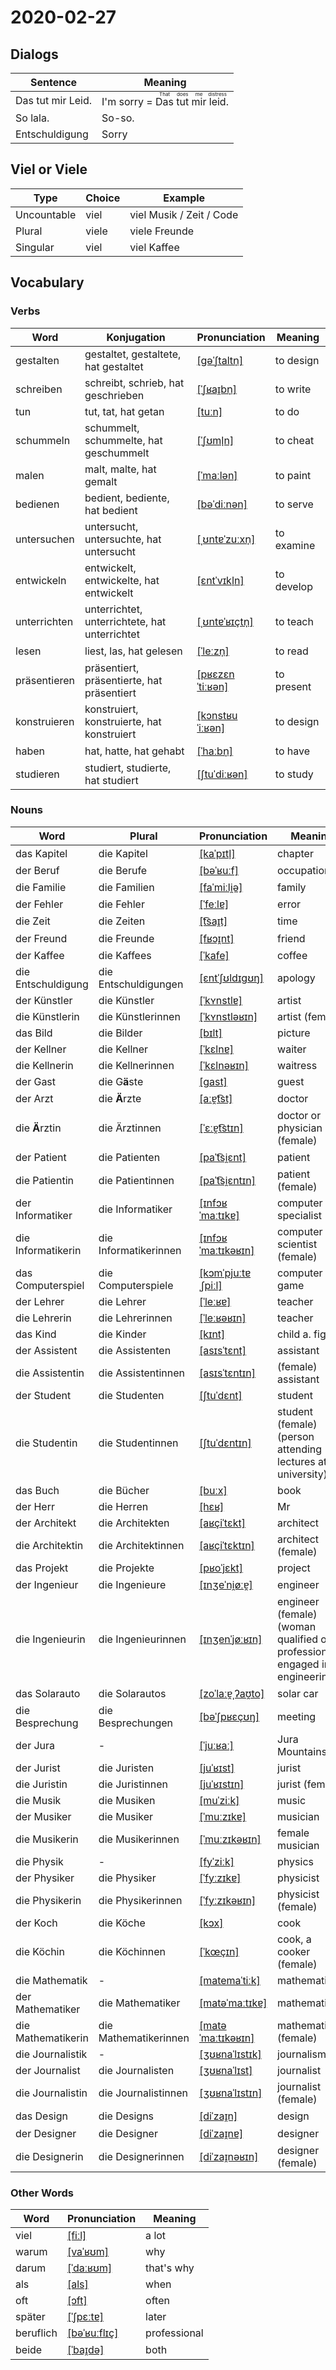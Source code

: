 # 2020-02-27

## Dialogs

| Sentence          | Meaning                                                                                                                                 |
| ----------------- | --------------------------------------------------------------------------------------------------------------------------------------- |
| Das tut mir Leid. | I'm sorry = <ruby>Das<rt>That</rt></ruby> <ruby>tut<rt>does</rt></ruby> <ruby>mir<rt>me</rt></ruby> <ruby>leid<rt>distress</rt></ruby>. |
| So lala.          | So-so.                                                                                                                                  |
| Entschuldigung    | Sorry                                                                                                                                   |

## Viel or Viele

| Type        | Choice | Example                  |
| ----------- | ------ | ------------------------ |
| Uncountable | viel   | viel Musik / Zeit / Code |
| Plural      | viele  | viele Freunde            |
| Singular    | viel   | viel Kaffee              |

## Vocabulary

### Verbs

| Word         | Konjugation                                   | Pronunciation                                                                        | Meaning    |
| ------------ | --------------------------------------------- | ------------------------------------------------------------------------------------ | ---------- |
| gestalten    | gestaltet, gestaltete, hat gestaltet          | [[ɡəˈʃtaltn̩]](https://upload.wikimedia.org/wikipedia/commons/f/f9/De-gestalten.ogg) | to design  |
| schreiben    | schreibt, schrieb, hat geschrieben            | [[ˈʃʁaɪ̯bn̩]](https://cdn.duden.de/_media_/audio/ID4116082_20053806.mp3)             | to write   |
| tun          | tut, tat, hat getan                           | [[tuːn]](https://cdn.duden.de/_media_/audio/ID4110623_70132788.mp3)                  | to do      |
| schummeln    | schummelt, schummelte, hat geschummelt        | [[ˈʃʊml̩n]](https://cdn.duden.de/_media_/audio/ID4117200_160307634.mp3)              | to cheat   |
| malen        | malt, malte, hat gemalt                       | [[ˈmaːlən]](https://cdn.duden.de/_media_/audio/ID4109396_98829230.mp3)               | to paint   |
| bedienen     | bedient, bediente, hat bedient                | [[bəˈdiːnən]](https://cdn.duden.de/_media_/audio/ID4109284_509129869.mp3)            | to serve   |
| untersuchen  | untersucht, untersuchte, hat untersucht       | [[ˌʊntɐˈzuːxn̩]](https://cdn.duden.de/_media_/audio/ID4114263_323919010.mp3)         | to examine |
| entwickeln   | entwickelt, entwickelte, hat entwickelt       | [[ɛntˈvɪkl̩n]](https://cdn.duden.de/_media_/audio/ID4113343_43513833.mp3)            | to develop |
| unterrichten | unterrichtet, unterrichtete, hat unterrichtet | [[ˌʊntɐˈʁɪçtn̩]](https://cdn.duden.de/_media_/audio/ID4114669_417716920.mp3)         | to teach   |
| lesen        | liest, las, hat gelesen                       | [[ˈleːzn̩]](https://cdn.duden.de/_media_/audio/ID4108298_54496835.mp3)               | to read    |
| präsentieren | präsentiert, präsentierte, hat präsentiert    | [[pʁɛzɛnˈtiːʁən]](https://cdn.duden.de/_media_/audio/ID4114603_16585372.mp3)         | to present |
| konstruieren | konstruiert, konstruierte, hat konstruiert    | [[kɔnstʁuˈiːʁən]](https://cdn.duden.de/_media_/audio/ID4115908_514150813.mp3)        | to design  |
| haben        | hat, hatte, hat gehabt                        | [[ˈhaːbn̩]](https://cdn.duden.de/_media_/audio/ID4241520_507379790.mp3)              | to have    |
| studieren    | studiert, studierte, hat studiert             | [[ʃtuˈdiːʁən]](https://cdn.duden.de/_media_/audio/ID4115310_160170723.mp3)           | to study   |

### Nouns

| Word               | Plural                | Pronunciation                                                                                   | Meaning                                                                      |
| ------------------ | --------------------- | ----------------------------------------------------------------------------------------------- | ---------------------------------------------------------------------------- |
| das Kapitel        | die Kapitel           | [[kaˈpɪtl̩]](https://cdn.duden.de/_media_/audio/ID4110838_469140022.mp3)                        | chapter                                                                      |
| der Beruf          | die Berufe            | [[bəˈʁuːf]](https://cdn.duden.de/_media_/audio/ID4112785_78171120.mp3)                          | occupation                                                                   |
| die Familie        | die Familien          | [[faˈmiːli̯ə]](https://cdn.duden.de/_media_/audio/ID4110899_33125858.mp3)                       | family                                                                       |
| der Fehler         | die Fehler            | [[ˈfeːlɐ]](https://cdn.duden.de/_media_/audio/ID4113780_324955190.mp3)                          | error                                                                        |
| die Zeit           | die Zeiten            | [[t͡saɪ̯t]](https://cdn.duden.de/_media_/audio/ID4107268_401251116.mp3)                         | time                                                                         |
| der Freund         | die Freunde           | [[fʁɔɪ̯nt]](https://cdn.duden.de/_media_/audio/ID4115785_100618454.mp3)                         | friend                                                                       |
| der Kaffee         | die Kaffees           | [[ˈkafe]](https://cdn.duden.de/_media_/audio/ID4108558_89408559.mp3)                            | coffee                                                                       |
| die Entschuldigung | die Entschuldigungen  | [[ɛntˈʃʊldɪɡʊŋ]](https://cdn.duden.de/_media_/audio/ID4141465_35317268.mp3)                     | apology                                                                      |
| der Künstler       | die Künstler          | [[ˈkʏnstlɐ]](https://cdn.duden.de/_media_/audio/ID4111508_436489577.mp3)                        | artist                                                                       |
| die Künstlerin     | die Künstlerinnen     | [[ˈkʏnstləʁɪn]](https://cdn.duden.de/_media_/audio/ID4520440_407792423.mp3)                     | artist (female)                                                              |
| das Bild           | die Bilder            | [[bɪlt]](https://cdn.duden.de/_media_/audio/ID4106640_165651595.mp3)                            | picture                                                                      |
| der Kellner        | die Kellner           | [[ˈkɛlnɐ]](https://cdn.duden.de/_media_/audio/ID4115204_422948744.mp3)                          | waiter                                                                       |
| die Kellnerin      | die Kellnerinnen      | [[ˈkɛlnəʁɪn]](https://cdn.duden.de/_media_/audio/ID4520268_340578220.mp3)                       | waitress                                                                     |
| der Gast           | die G**ä**ste         | [[ɡast]](https://cdn.duden.de/_media_/audio/ID4113379_529143877.mp3)                            | guest                                                                        |
| der Arzt           | die **Ä**rzte         | [[aːɐ̯t͡st]](https://cdn.duden.de/_media_/audio/ID4109270_398811773.mp3)                        | doctor                                                                       |
| die **Ä**rztin     | die Ärztinnen         | [[ˈɛːɐ̯t͡stɪn]](https://cdn.duden.de/_media_/audio/ID4112339_199990384.mp3)                     | doctor or physician (female)                                                 |
| der Patient        | die Patienten         | [[paˈt͡si̯ɛnt]](https://cdn.duden.de/_media_/audio/ID4109978_521448612.mp3)                     | patient                                                                      |
| die Patientin      | die Patientinnen      | [[paˈt͡si̯ɛntɪn]](https://cdn.duden.de/_media_/audio/ID4520933_193020299.mp3)                   | patient (female)                                                             |
| der Informatiker   | die Informatiker      | [[ɪnfɔʁˈmaːtɪkɐ]](https://upload.wikimedia.org/wikipedia/commons/a/a7/De-Informatiker.ogg)      | computer specialist                                                          |
| die Informatikerin | die Informatikerinnen | [[ɪnfɔʁˈmaːtɪkəʁɪn]](https://upload.wikimedia.org/wikipedia/commons/d/d5/De-Informatikerin.ogg) | computer scientist (female)                                                  |
| das Computerspiel  | die Computerspiele    | [[kɔmˈpjuːtɐˌʃpiːl]](https://upload.wikimedia.org/wikipedia/commons/a/ab/De-Computerspiel.ogg)  | computer game                                                                |
| der Lehrer         | die Lehrer            | [[ˈleːʁɐ]](https://cdn.duden.de/_media_/audio/ID4114473_486990901.mp3)                          | teacher                                                                      |
| die Lehrerin       | die Lehrerinnen       | [[ˈleːʁəʁɪn]](https://cdn.duden.de/_media_/audio/ID4115233_144814307.mp3)                       | teacher                                                                      |
| das Kind           | die Kinder            | [[kɪnt]](https://cdn.duden.de/_media_/audio/ID4115952_55980020.mp3)                             | child a. fig                                                                 |
| der Assistent      | die Assistenten       | [[asɪsˈtɛnt]](https://cdn.duden.de/_media_/audio/ID4131636_162676567.mp3)                       | assistant                                                                    |
| die Assistentin    | die Assistentinnen    | [[asɪsˈtɛntɪn]](https://cdn.duden.de/_media_/audio/ID4109000_137819916.mp3)                     | (female) assistant                                                           |
| der Student        | die Studenten         | [[ʃtuˈdɛnt]](https://cdn.duden.de/_media_/audio/ID4112687_322417090.mp3)                        | student                                                                      |
| die Studentin      | die Studentinnen      | [[ʃtuˈdɛntɪn]](https://cdn.duden.de/_media_/audio/ID4186999_461478338.mp3)                      | student (female) (person attending lectures at a university)                 |
| das Buch           | die Bücher            | [[buːx]](https://cdn.duden.de/_media_/audio/ID4110000_534938939.mp3)                            | book                                                                         |
| der Herr           | die Herren            | [[hɛʁ]](https://cdn.duden.de/_media_/audio/ID4108275_510661665.mp3)                             | Mr                                                                           |
| der Architekt      | die Architekten       | [[aʁçiˈtɛkt]](https://cdn.duden.de/_media_/audio/ID4131618_301668853.mp3)                       | architect                                                                    |
| die Architektin    | die Architektinnen    | [[aʁçiˈtɛktɪn]](https://cdn.duden.de/_media_/audio/ID4116634_97961535.mp3)                      | architect (female)                                                           |
| das Projekt        | die Projekte          | [[pʁoˈjɛkt]](https://cdn.duden.de/_media_/audio/ID4109454_158027389.mp3)                        | project                                                                      |
| der Ingenieur      | die Ingenieure        | [[ɪnʒeˈni̯øːɐ̯]](https://cdn.duden.de/_media_/audio/ID4111484_289990679.mp3)                    | engineer                                                                     |
| die Ingenieurin    | die Ingenieurinnen    | [[ɪnʒenˈjøːʁɪn]](https://cdn.duden.de/_media_/audio/ID4520172_459010670.mp3)                    | engineer (female) (woman qualified or professionally engaged in engineering) |
| das Solarauto      | die Solarautos        | [[zoˈlaːɐ̯ˌʔaʊ̯to]](https://upload.wikimedia.org/wikipedia/commons/9/9d/De-Solarauto.ogg)       | solar car                                                                    |
| die Besprechung    | die Besprechungen     | [[bəˈʃpʁɛçʊŋ]](https://cdn.duden.de/_media_/audio/ID4106655_57172201.mp3)                       | meeting                                                                      |
| der Jura           | -                     | [[ˈjuːʁaː]](https://cdn.duden.de/_media_/audio/ID4107235_56032572.mp3)                          | Jura Mountains                                                               |
| der Jurist         | die Juristen          | [[juˈʁɪst]](https://cdn.duden.de/_media_/audio/ID4520215_195512768.mp3)                         | jurist                                                                       |
| die Juristin       | die Juristinnen       | [[juˈʁɪstɪn]](https://cdn.duden.de/_media_/audio/ID4520216_74249876.mp3)                        | jurist (female)                                                              |
| die Musik          | die Musiken           | [[muˈziːk]](https://cdn.duden.de/_media_/audio/ID4116994_248537002.mp3)                         | music                                                                        |
| der Musiker        | die Musiker           | [[ˈmuːzɪkɐ]](https://cdn.duden.de/_media_/audio/ID4520768_321023973.mp3)                        | musician                                                                     |
| die Musikerin      | die Musikerinnen      | [[ˈmuːzɪkəʁɪn]](https://cdn.duden.de/_media_/audio/ID4520769_414481871.mp3)                     | female musician                                                              |
| die Physik         | -                     | [[fyˈziːk]](https://cdn.duden.de/_media_/audio/ID4113599_532364699.mp3)                         | physics                                                                      |
| der Physiker       | die Physiker          | [[ˈfyːzɪkɐ]](https://cdn.duden.de/_media_/audio/ID4520976_338680994.mp3)                        | physicist                                                                    |
| die Physikerin     | die Physikerinnen     | [[ˈfyːzɪkəʁɪn]](https://cdn.duden.de/_media_/audio/ID4520977_272018173.mp3)                     | physicist (female)                                                           |
| der Koch           | die Köche             | [[kɔx]](https://cdn.duden.de/_media_/audio/ID4520331_445893271.mp3)                             | cook                                                                         |
| die Köchin         | die Köchinnen         | [[ˈkœçɪn]](https://cdn.duden.de/_media_/audio/ID4520334_439623601.mp3)                          | cook, a cooker (female)                                                      |
| die Mathematik     | -                     | [[matemaˈtiːk]](https://cdn.duden.de/_media_/audio/ID4116385_454986908.mp3)                     | mathematics                                                                  |
| der Mathematiker   | die Mathematiker      | [[matəˈmaːtɪkɐ]](https://upload.wikimedia.org/wikipedia/commons/f/f5/De-Mathematiker.ogg)       | mathematician                                                                |
| die Mathematikerin | die Mathematikerinnen | [[matəˈmaːtɪkəʁɪn]](https://upload.wikimedia.org/wikipedia/commons/b/b1/De-Mathematikerin.ogg)  | mathematician (female)                                                       |
| die Journalistik   | -                     | [[ʒʊʁnaˈlɪstɪk]](https://sounds.pons.com/audio_tts/de/Tdeen332441)                              | journalism                                                                   |
| der Journalist     | die Journalisten      | [[ʒʊʁnaˈlɪst]](https://cdn.duden.de/_media_/audio/ID4136448_225021647.mp3)                      | journalist                                                                   |
| die Journalistin   | die Journalistinnen   | [[ʒʊʁnaˈlɪstɪn]](https://cdn.duden.de/_media_/audio/ID4136447_39023211.mp3)                     | journalist (female)                                                          |
| das Design         | die Designs           | [[diˈzaɪ̯n]](https://cdn.duden.de/_media_/audio/ID4107899_11282958.mp3)                         | design                                                                       |
| der Designer       | die Designer          | [[diˈzaɪ̯nɐ]](https://cdn.duden.de/_media_/audio/ID4109753_339021142.mp3)                       | designer                                                                     |
| die Designerin     | die Designerinnen     | [[diˈzaɪ̯nəʁɪn]](https://upload.wikimedia.org/wikipedia/commons/0/09/De-Designerin.ogg)         | designer (female)                                                            |

### Other Words

| Word      | Pronunciation                                                              | Meaning        |
| --------- | -------------------------------------------------------------------------- | -------------- |
| viel      | [[fiːl]](https://cdn.duden.de/_media_/audio/ID4108191_377905870.mp3)       | a lot          |
| warum     | [[vaˈʁʊm]](https://cdn.duden.de/_media_/audio/ID4115043_119637869.mp3)     | why            |
| darum     | [[ˈdaːʁʊm]](https://cdn.duden.de/_media_/audio/ID4116012_228544610.mp3)    | that&#39;s why |
| als       | [[als]](https://cdn.duden.de/_media_/audio/ID4129325_271167043.mp3)        | when           |
| oft       | [[ɔft]](https://cdn.duden.de/_media_/audio/ID4109428_468406892.mp3)        | often          |
| später    | [[ˈʃpɛːtɐ]](https://cdn.duden.de/_media_/audio/ID4118150_177789526.mp3)    | later          |
| beruflich | [[bəˈʁuːflɪç]](https://cdn.duden.de/_media_/audio/ID4134838_146206081.mp3) | professional   |
| beide     | [[ˈbaɪ̯də]](https://cdn.duden.de/_media_/audio/ID4115634_284403394.mp3)    | both           |
